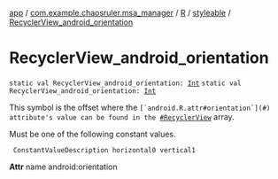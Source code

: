 [app](../../../index.md) / [com.example.chaosruler.msa_manager](../../index.md) / [R](../index.md) / [styleable](index.md) / [RecyclerView_android_orientation](.)

# RecyclerView_android_orientation

`static val RecyclerView_android_orientation: `[`Int`](https://kotlinlang.org/api/latest/jvm/stdlib/kotlin/-int/index.html)
`static val RecyclerView_android_orientation: `[`Int`](https://kotlinlang.org/api/latest/jvm/stdlib/kotlin/-int/index.html)

This symbol is the offset where the ``[`android.R.attr#orientation`](#) attribute's value can be found in the ``[`#RecyclerView`](-recycler-view.md) array.

Must be one of the following constant values.

     ConstantValueDescription horizontal0 vertical1

**Attr**
name android:orientation

